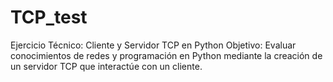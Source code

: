 # TCP_test
Ejercicio Técnico: Cliente y Servidor TCP en Python Objetivo: Evaluar conocimientos de redes y programación en Python mediante la creación de un servidor TCP que interactúe con un cliente.
